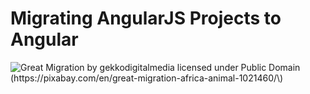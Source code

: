 # Migrating AngularJS Projects to Angular

![Great Migration by gekkodigitalmedia licensed under Public Domain \(https://pixabay.com/en/great-migration-africa-animal-1021460/\)](../.gitbook/assets/migration.jpg)

